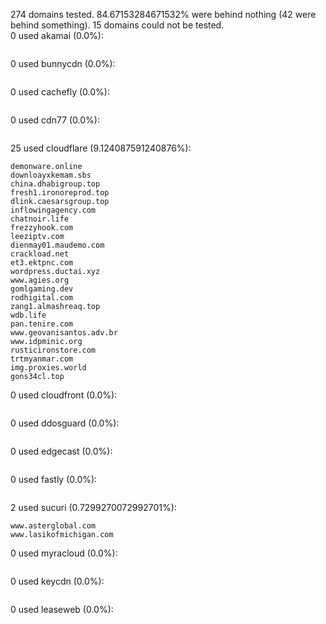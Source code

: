 274 domains tested. 84.67153284671532% were behind nothing (42 were behind something). 15 domains could not be tested.<br>
0 used akamai (0.0%):
```

```

0 used bunnycdn (0.0%):
```

```

0 used cachefly (0.0%):
```

```

0 used cdn77 (0.0%):
```

```

25 used cloudflare (9.124087591240876%):
```
demonware.online
downloayxkemam.sbs
china.dhabigroup.top
fresh1.ironoreprod.top
dlink.caesarsgroup.top
inflowingagency.com
chatnoir.life
frezzyhook.com
leeziptv.com
dienmay01.maudemo.com
crackload.net
et3.ektpnc.com
wordpress.ductai.xyz
www.agies.org
gomlgaming.dev
rodhigital.com
zang1.almashreaq.top
wdb.life
pan.tenire.com
www.geovanisantos.adv.br
www.idpminic.org
rusticironstore.com
trtmyanmar.com
img.proxies.world
gons34cl.top
```

0 used cloudfront (0.0%):
```

```

0 used ddosguard (0.0%):
```

```

0 used edgecast (0.0%):
```

```

0 used fastly (0.0%):
```

```

2 used sucuri (0.7299270072992701%):
```
www.asterglobal.com
www.lasikofmichigan.com
```

0 used myracloud (0.0%):
```

```

0 used keycdn (0.0%):
```

```

0 used leaseweb (0.0%):
```

```
